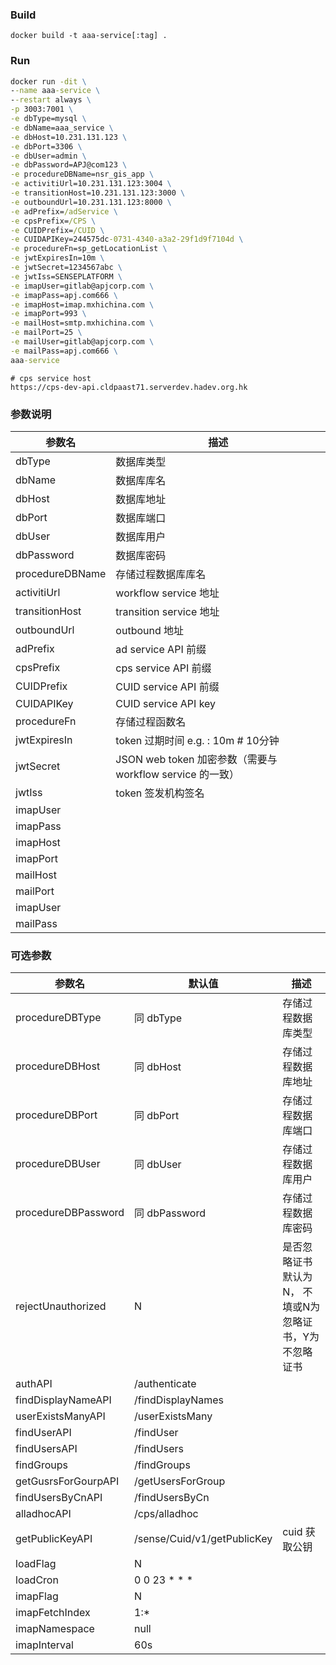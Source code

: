 ### Build

````shell
docker build -t aaa-service[:tag] .
````



### Run

````cmd
docker run -dit \
--name aaa-service \
--restart always \
-p 3003:7001 \
-e dbType=mysql \
-e dbName=aaa_service \
-e dbHost=10.231.131.123 \
-e dbPort=3306 \
-e dbUser=admin \
-e dbPassword=APJ@com123 \
-e procedureDBName=nsr_gis_app \
-e activitiUrl=10.231.131.123:3004 \
-e transitionHost=10.231.131.123:3000 \
-e outboundUrl=10.231.131.123:8000 \
-e adPrefix=/adService \
-e cpsPrefix=/CPS \
-e CUIDPrefix=/CUID \
-e CUIDAPIKey=244575dc-0731-4340-a3a2-29f1d9f7104d \
-e procedureFn=sp_getLocationList \
-e jwtExpiresIn=10m \
-e jwtSecret=1234567abc \
-e jwtIss=SENSEPLATFORM \
-e imapUser=gitlab@apjcorp.com \
-e imapPass=apj.com666 \
-e imapHost=imap.mxhichina.com \
-e imapPort=993 \
-e mailHost=smtp.mxhichina.com \
-e mailPort=25 \
-e mailUser=gitlab@apjcorp.com \
-e mailPass=apj.com666 \
aaa-service
````


```shell
# cps service host
https://cps-dev-api.cldpaast71.serverdev.hadev.org.hk
```



### 参数说明

| 参数名          | 描述                                                      |
| --------------- | --------------------------------------------------------- |
| dbType          | 数据库类型                                                |
| dbName          | 数据库库名                                                |
| dbHost          | 数据库地址                                                |
| dbPort          | 数据库端口                                                |
| dbUser          | 数据库用户                                                |
| dbPassword      | 数据库密码                                                |
| procedureDBName | 存储过程数据库库名                                        |
| activitiUrl     | workflow service 地址                                     |
| transitionHost  | transition service 地址                                   |
| outboundUrl     | outbound 地址                                             |
| adPrefix        | ad service API 前缀                                       |
| cpsPrefix       | cps service API 前缀                                      |
| CUIDPrefix      | CUID service API 前缀                                     |
| CUIDAPIKey      | CUID service API key                                      |
| procedureFn     | 存储过程函数名                                            |
| jwtExpiresIn    | token 过期时间 e.g. : 10m   # 10分钟                      |
| jwtSecret       | JSON web token 加密参数（需要与 workflow service 的一致） |
| jwtIss          | token 签发机构签名                                        |
| imapUser        |                                                           |
| imapPass        |                                                           |
| imapHost        |                                                           |
| imapPort        |                                                           |
| mailHost        |                                                           |
| mailPort        |                                                           |
| imapUser        |                                                           |
| mailPass        |                                                           |





### 可选参数

| 参数名              | 默认值            | 描述                   |
| ------------------- | ----------------- | ---------------------- |
| procedureDBType | 同 dbType | 存储过程数据库类型 |
| procedureDBHost | 同 dbHost | 存储过程数据库地址 |
| procedureDBPort | 同 dbPort | 存储过程数据库端口 |
| procedureDBUser | 同 dbUser | 存储过程数据库用户 |
| procedureDBPassword | 同 dbPassword | 存储过程数据库密码 |
| rejectUnauthorized | N | 是否忽略证书 默认为N， 不填或N为忽略证书，Y为不忽略证书 |
| authAPI             | /authenticate     |  |
| findDisplayNameAPI  | /findDisplayNames |  |
| userExistsManyAPI   | /userExistsMany   |  |
| findUserAPI         | /findUser         |  |
| findUsersAPI        | /findUsers        |  |
| findGroups          | /findGroups       |  |
| getGusrsForGourpAPI | /getUsersForGroup |  |
| findUsersByCnAPI    | /findUsersByCn    |  |
| alladhocAPI         | /cps/alladhoc     |  |
|  getPublicKeyAPI		    |  /sense/Cuid/v1/getPublicKey| cuid 获取公钥 |
| loadFlag	| N |  |
| loadCron	| 0 0 23 * * * |  |
| imapFlag	| N |  |
| imapFetchIndex	| 1:* |  |
| imapNamespace	| null |  |
| imapInterval	| 60s |  |

